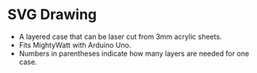# SVG Drawing
- A layered case that can be laser cut from 3mm acrylic sheets. 
- Fits MightyWatt with Arduino Uno.
- Numbers in parentheses indicate how many layers are needed for one case.
